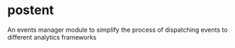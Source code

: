 # postent
An events manager module to simplify the process of dispatching events to different analytics frameworks
